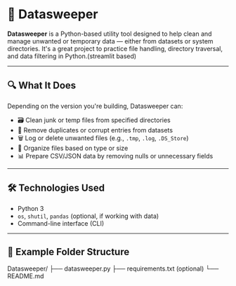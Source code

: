 # 🧹 Datasweeper

**Datasweeper** is a Python-based utility tool designed to help clean and manage unwanted or temporary data — either from datasets or system directories. It's a great project to practice file handling, directory traversal, and data filtering in Python.(streamlit based)

---

## 🔍 What It Does

Depending on the version you're building, Datasweeper can:

- 🗃️ Clean junk or temp files from specified directories
- 🧼 Remove duplicates or corrupt entries from datasets
- 🗑️ Log or delete unwanted files (e.g., `.tmp`, `.log`, `.DS_Store`)
- 📁 Organize files based on type or size
- 📊 Prepare CSV/JSON data by removing nulls or unnecessary fields

---

## 🛠️ Technologies Used

- Python 3
- `os`, `shutil`, `pandas` (optional, if working with data)
- Command-line interface (CLI)

---

## 📂 Example Folder Structure

Datasweeper/
├── datasweeper.py
├── requirements.txt (optional)
└── README.md
